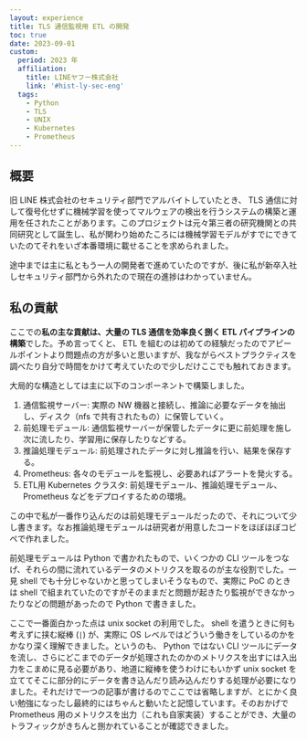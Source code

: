 ```yaml
---
layout: experience
title: TLS 通信監視用 ETL の開発
toc: true
date: 2023-09-01
custom:
  period: 2023 年
  affiliation:
    title: LINEヤフー株式会社
    link: '#hist-ly-sec-eng'
  tags:
    - Python
    - TLS
    - UNIX
    - Kubernetes
    - Prometheus
---
```


## 概要

旧 LINE 株式会社のセキュリティ部門でアルバイトしていたとき、 TLS 通信に対して復号化せずに機械学習を使ってマルウェアの検出を行うシステムの構築と運用を任されたことがあります。このプロジェクトは元々第三者の研究機関との共同研究として誕生し、私が関わり始めたころには機械学習モデルがすでにできていたのてそれをいざ本番環境に載せることを求められました。

途中までは主に私ともう一人の開発者で進めていたのですが、後に私が新卒入社しセキュリティ部門から外れたので現在の進捗はわかっていません。

## 私の貢献

ここでの**私の主な貢献は、大量の TLS 通信を効率良く捌く ETL パイプラインの構築**でした。予め言ってくと、 ETL を組むのは初めての経験だったのでアピールポイントより問題点の方が多いと思いますが、我ながらベストプラクティスを調べたり自分で時間をかけて考えていたので少しだけここでも触れておきます。

大局的な構造としては主に以下のコンポーネントで構築しました。

1. 通信監視サーバー: 実際の NW 機器と接続し、推論に必要なデータを抽出し、ディスク（nfs で共有されたもの）に保管していく。
2. 前処理モデュール: 通信監視サーバーが保管したデータに更に前処理を施し次に流したり、学習用に保存したりなどする。
3. 推論処理モデュール: 前処理されたデータに対し推論を行い、結果を保存する。
4. Prometheus: 各々のモデュールを監視し、必要あればアラートを発火する。
5. ETL用 Kubernetes クラスタ: 前処理モデュール、推論処理モデュール、Prometheus などをデプロイするための環境。

この中で私が一番作り込んだのは前処理モデュールだったので、それについて少し書きます。なお推論処理モデュールは研究者が用意したコードをほぼほぼコピペで作れました。

前処理モデュールは Python で書かれたもので、いくつかの CLI ツールをつなげ、それらの間に流れているデータのメトリクスを取るのが主な役割でした。一見 shell でも十分じゃないかと思ってしまいそうなもので、実際に PoC のときは shell で組まれていたのですがそのままだと問題が起きたり監視ができなかったりなどの問題があったので Python で書きました。

ここで一番面白かった点は unix socket の利用でした。 shell を遣うときに何も考えずに挟む縦棒 (`|`) が、実際に OS レベルではどういう働きをしているのかをかなり深く理解できました。というのも、 Python ではない CLI ツールにデータを流し、さらにどこまでのデータが処理されたのかのメトリクスを出すには入出力をこまめに見る必要があり、地道に縦棒を使うわけにもいかず unix socket を立ててそこに部分的にデータを書き込んだり読み込んだりする処理が必要になりました。それだけで一つの記事が書けるのでここでは省略しますが、とにかく良い勉強になったし最終的にはちゃんと動いたと記憶しています。そのおかげで Prometheus 用のメトリクスを出力（これも自家実装）することができ、大量のトラフィックがきちんと捌かれていることが確認できました。
